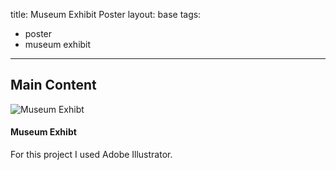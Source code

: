 title: Museum Exhibit Poster
layout: base
tags:
  - poster
  - museum exhibit
---
<h2 class="mainHeading">Main Content</h2>
 <article class="program-card">
          <img src="/images/Museum Exhibit Poster Loverta Brown 1.png" alt="Museum Exhibt" class="img-responsive">
          <div class="card-body">
            <h4>Museum Exhibt</h4>
            <p>For this project I used Adobe Illustrator.</p>
          </div>
        </article>